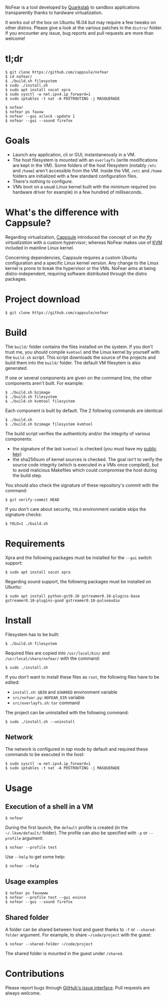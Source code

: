 NoFear is a tool developed by [Quarkslab](http://quarkslab.com) to sandbox
applications transparently thanks to hardware virtualization.

It works out of the box on Ubuntu 16.04 but may require a few tweaks on other
distros. Please give a look at the various patches in the `distro/` folder. If
you encounter any issue, bug reports and pull requests are more than welcome!



# tl;dr

    $ git clone https://github.com/cappsule/nofear
    $ cd nofear/
    $ ./build.sh filesystem
    $ sudo ./install.sh
    $ sudo apt install socat xpra
    $ sudo sysctl -w net.ipv4.ip_forward=1
    $ sudo iptables -t nat -A POSTROUTING -j MASQUERADE

    $ nofear
    $ nofear ps fauxw
    $ nofear --gui xclock -update 1
    $ nofear --gui --sound firefox



# Goals

- Launch any application, cli or GUI, instantaneously in a VM.
- The host filesystem is mounted with an `overlayfs` (write modifications are
  kept in the VM). Some folders of the host filesystem (notably `/etc` and
  `/home`) aren't accessible from the VM. Inside the VM, `/etc` and `/home`
  folders are initialized with a few standard configuration files.
- There's nothing to configure.
- VMs boot on a usual Linux kernel built with the minimum required (no hardware
  driver for example) in a few hundred of milliseconds.



# What's the difference with Cappsule?

Regarding virtualization, [Cappsule](https://cappsule.github.io) introduced the
concept of *on the fly virtualization* with a custom hypervisor; whereas NoFear
makes use of [KVM](https://www.linux-kvm.org/) included in mainline Linux
kernel.

Concerning dependencies, Cappsule requires a custom Ubuntu configuration and a
specific Linux kernel version. Any change to the Linux kernel is prone to break
the hypervisor or the VMs. NoFear aims at being distro-independent, requiring
software distributed through the distro packages.



# Project download

    $ git clone https://github.com/cappsule/nofear



# Build

The `build/` folder contains the files installed on the system. If you don't
trust me, you should compile `kvmtool` and the Linux kernel by yourself with the
`build.sh` script. This script downloads the source of the projects and build
them into the `build/` folder. The default VM filesytem is also generated.

If one or several components are given on the command line, the other components
aren't built. For example:

    $ ./build.sh bzimage
    $ ./build.sh filesystem
    $ ./build.sh kvmtool filesystem

Each component is built by default. The 2 following commands are identical:

    $ ./build.sh
    $ ./build.sh bzimage filesystem kvmtool

The build script verifies the authenticity and/or the integrity of various
components:

- the signature of the last `kvmtool` is checked (you must have my
  [public key](https://keybase.io/cappsule/key.asc))
- the sha256sum of kernel sources is checked. The goal isn't to verify the
  source code integrity (which is executed in a VMs once compiled), but to avoid
  malicious Makefiles which could compromise the host during the build step.

You should also check the signature of these repository's commit with the
command:

    $ git verify-commit HEAD

If you don't care about security, `YOLO` environment variable skips the
signature checks:

    $ YOLO=1 ./build.sh



# Requirements

Xpra and the following packages must be installed for the `--gui` switch
support:

    $ sudo apt install socat xpra

Regarding sound support, the following packages must be installed on Ubuntu:

    $ sudo apt install python-gst0.10 gstreamer0.10-plugins-base gstreamer0.10-plugins-good gstreamer0.10-pulseaudio



# Install

Filesystem has to be built:

    $ ./build.sh filesystem

Required files are copied into `/usr/local/bin/` and `/usr/local/share/nofear/`
with the command:

    $ sudo ./install.sh

If you don't want to install these files as `root`, the following files have to
be edited:

- `install.sh`: `$BIN` and `$SHARED` environment variable
- `src/nofear.py`: `NOFEAR_DIR` variable
- `src/overlayfs.sh`: `tar` command

The project can be uninstalled with the following command:

    $ sudo ./install.sh --uninstall


## Network

The network is configured in *tap* mode by default and required these commands
to be executed in the host:

    $ sudo sysctl -w net.ipv4.ip_forward=1
    $ sudo iptables -t nat -A POSTROUTING -j MASQUERADE



# Usage

## Execution of a shell in a VM

    $ nofear

During the first launch, the `default` profile is created (in the
`~/.lkvm/default/` folder). The profile can also be specified with
`-p` or `--profile` argument:

    $ nofear --profile test

Use `--help` to get some help:

    $ nofear --help


## Usage examples

    $ nofear ps fauxwww
    $ nofear --profile test --gui evince
    $ nofear --gui --sound firefox


## Shared folder

A folder can be shared between host and guest thanks to `-f` or
`--shared-folder` argument. For example, to share `~/code/project` with the
guest:

    $ nofear --shared-folder ~/code/project

The shared folder is mounted in the guest under `/shared`.



# Contributions

Please report bugs through
[GitHub's issue interface](https://github.com/cappsule/nofear/issues). Pull
requests are always welcome.
